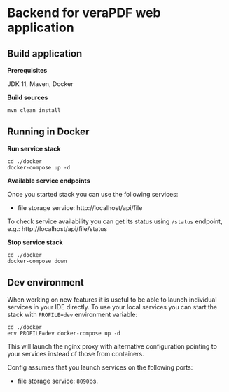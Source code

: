 # Backend for veraPDF web application

## Build application

**Prerequisites**

JDK 11, Maven, Docker

**Build sources**

```
mvn clean install
```

## Running in Docker

**Run service stack**
```
cd ./docker
docker-compose up -d
```

**Available service endpoints**

Once you started stack you can use the following services:

* file storage service: http://localhost/api/file

To check service availability you can get its status using `/status` endpoint, e.g.: http://localhost/api/file/status

**Stop service stack**
```
cd ./docker
docker-compose down
```

## Dev environment
When working on new features it is useful to be able to launch individual services in your IDE directly. 
To use your local services you can start the stack with `PROFILE=dev` environment variable:
```
cd ./docker
env PROFILE=dev docker-compose up -d
```
This will launch the nginx proxy with alternative configuration pointing to your services instead of those from 
containers.

Config assumes that you launch services on the following ports:

 * file storage service: `8090`bs.

